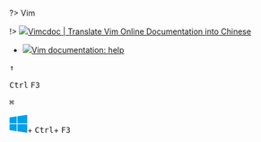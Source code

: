 ?> Vim

!> [![](https://notes.abelsu7.top/_media/vim.svg)Vimcdoc | Translate Vim Online Documentation into Chinese](http://vimcdoc.sourceforge.net/)

* [![](https://notes.abelsu7.top/_media/vim.svg)Vim documentation: help](http://vimdoc.sourceforge.net/htmldoc/help.html)

<kbd>&uarr;</kbd>

<kbd>Ctrl</kbd> <kbd>F3</kbd>

<kbd>⌘</kbd>

<kbd>![](win10.svg ':no-zoom')</kbd>+ <kbd>Ctrl</kbd>+ <kbd>F3</kbd>
